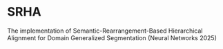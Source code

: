 # SRHA
The implementation of Semantic-Rearrangement-Based Hierarchical Alignment for Domain Generalized Segmentation (Neural Networks 2025)
